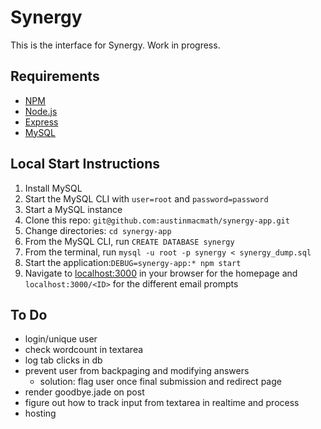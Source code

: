# Synergy
This is the interface for Synergy. Work in progress. 

## Requirements
* [NPM](https://www.npmjs.com/)
* [Node.js](https://nodejs.org/en/)
* [Express](https://expressjs.com/)
* [MySQL](https://www.mysql.com/)

## Local Start Instructions
1. Install MySQL
2. Start the MySQL CLI with `user=root` and `password=password`
3. Start a MySQL instance
4. Clone this repo: `git@github.com:austinmacmath/synergy-app.git`
5. Change directories: `cd synergy-app`
6. From the MySQL CLI, run `CREATE DATABASE synergy`
7. From the terminal, run `mysql -u root -p synergy < synergy_dump.sql`
8. Start the application:`DEBUG=synergy-app:* npm start`
9. Navigate to [localhost:3000](http://localhost:3000) in your browser for the homepage and `localhost:3000/<ID>` for the different email prompts

## To Do
* login/unique user
* check wordcount in textarea
* log tab clicks in db
* prevent user from backpaging and modifying answers
    * solution: flag user once final submission and redirect page
* render goodbye.jade on post 
* figure out how to track input from textarea in realtime and process
* hosting

